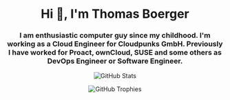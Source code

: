 <h1 align="center">
    Hi 👋, I'm Thomas Boerger
</h1>

<h3 align="center">
    I am enthusiastic computer guy since my childhood. I'm working as a Cloud
    Engineer for Cloudpunks GmbH. Previously I have worked for Proact, ownCloud,
    SUSE and some others as DevOps Engineer or Software Engineer.
</h3>

<p align="center">
    <img src="https://github-readme-stats.vercel.app/api?username=tboerger&count_private=true&show_icons=true&hide_title=true" alt="GitHub Stats" />
</p>

<p align="center">
    <img src="https://github-profile-trophy.vercel.app/?username=tboerger&column=5&margin-w=15&margin-h=15&theme=oldie" alt="GitHub Trophies" />
</p>
